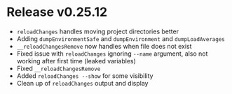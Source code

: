 # Release v0.25.12

- `reloadChanges` handles moving project directories better
- Adding `dumpEnvironmentSafe` and `dumpEnvironment` and `dumpLoadAverages`
- `__reloadChangesRemove` now handles when file does not exist
- Fixed issue with `reloadChanges` ignoring `--name` argument, also not working after first time (leaked variables)
- Fixed `__reloadChangesRemove`
- Added `reloadChanges --show` for some visibility
- Clean up of `reloadChanges` output and display 
